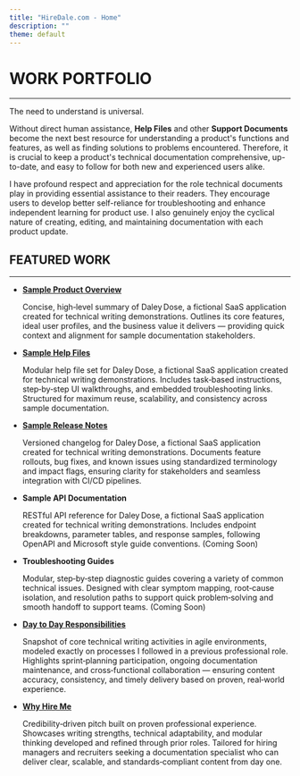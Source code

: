 ```yaml
---
title: "HireDale.com - Home"
description: ""
theme: default
---
```


# **WORK PORTFOLIO**
---
<p style="text-align: justify;">
The need to understand is universal.

Without direct human assistance, <strong>Help Files</strong> and other <strong>Support Documents</strong> become the next best resource for understanding a product's functions and features, as well as finding solutions to problems encountered. Therefore, it is crucial to keep a product's technical documentation comprehensive, up-to-date, and easy to follow for both new and experienced users alike.

I have profound respect and appreciation for the role technical documents play in providing essential assistance to their readers. They encourage users to develop better self-reliance for troubleshooting and enhance independent learning for product use. I also genuinely enjoy the cyclical nature of creating, editing, and maintaining documentation with each product update.

## **FEATURED WORK**
---

- [**Sample Product Overview**](https://hiredale.github.io/daleydose/)
  
  Concise, high‑level summary of Daley Dose, a fictional SaaS application created for technical writing demonstrations. Outlines its core features, ideal user profiles, and the business value it delivers — providing quick context and alignment for sample documentation stakeholders.
  
- [**Sample Help Files**](https://hiredale.github.io/daleydose/help-files)
  
  Modular help file set for Daley Dose, a fictional SaaS application created for technical writing demonstrations. Includes task‑based instructions, step‑by‑step UI walkthroughs, and embedded troubleshooting links. Structured for maximum reuse, scalability, and consistency across sample documentation.

  
- [**Sample Release Notes**](https://hiredale.github.io/daleydose/release-notes-v1.4)
  
  Versioned changelog for Daley Dose, a fictional SaaS application created for technical writing demonstrations. Documents feature rollouts, bug fixes, and known issues using standardized terminology and impact flags, ensuring clarity for stakeholders and seamless integration with CI/CD pipelines.


- **Sample API Documentation**
  
  RESTful API reference for Daley Dose, a fictional SaaS application created for technical writing demonstrations. Includes endpoint breakdowns, parameter tables, and response samples, following OpenAPI and Microsoft style guide conventions. (Coming Soon)


- **Troubleshooting Guides**
  
  Modular, step‑by‑step diagnostic guides covering a variety of common technical issues. Designed with clear symptom mapping, root‑cause isolation, and resolution paths to support quick problem‑solving and smooth handoff to support teams. (Coming Soon)

- [**Day to Day Responsibilities**](/day-to-day)
  
  Snapshot of core technical writing activities in agile environments, modeled exactly on processes I followed in a previous professional role. Highlights sprint‑planning participation, ongoing documentation maintenance, and cross‑functional collaboration — ensuring content accuracy, consistency, and timely delivery based on proven, real‑world experience.

- [**Why Hire Me**](/why-hire-me)
  
  Credibility‑driven pitch built on proven professional experience. Showcases writing strengths, technical adaptability, and modular thinking developed and refined through prior roles. Tailored for hiring managers and recruiters seeking a documentation specialist who can deliver clear, scalable, and standards‑compliant content from day one.

